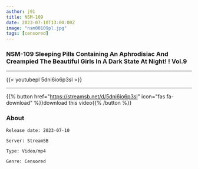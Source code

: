 ```yaml
---
author: j91
title: NSM-109
date: 2023-07-10T13:00:00Z
image: "nsm00109pl.jpg"
tags: [censored]
---
```


### NSM-109 Sleeping Pills Containing An Aphrodisiac And Creampied The Beautiful Girls In A Dark State At Night! ! Vol.9
___

{{< youtubepl 5dni6io6p3sl >}}
___

{{% button href="https://streamsb.net/d/5dni6io6p3sl" icon="fas fa-download" %}}download this video{{% /button %}}
### About

`Release date: 2023-07-10`

`Server: StreamSB`

`Type: Video/mp4`

`Genre:	Censored`